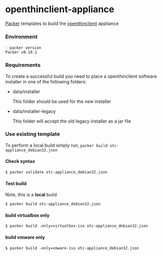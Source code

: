 # openthinclient-appliance

[Packer](https://packer.io) templates to build the [openthinclient](http://openthinclient.org) appliance


### Environment

```shell
⁖ packer version
Packer v0.10.1
```

### Requirements

To create a successful build you need to place a openthinclient software installer in
one of the following folders:

* data/installer

    This folder should be used for the new installer
    

* data/installer-legacy

    This folder will accept the old legacy installer as a jar file


### Use existing template

To perform a local build simply run, `packer build otc-appliance_debian32.json`


#### Check syntax

```
$ packer validate otc-appliance_debian32.json
```

#### Test build

Note, this is a **local** build 

```
$ packer build otc-appliance_debian32.json
```

#### build virtualbox only

```
$ packer build -only=virtualbox-iso otc-appliance_debian32.json 
```


#### build vmware only

```
$ packer build -only=vmware-iso otc-appliance_debian32.json 
```

